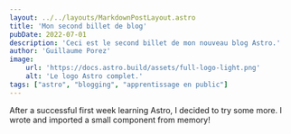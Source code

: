 ```yaml
---
layout: ../../layouts/MarkdownPostLayout.astro
title: 'Mon second billet de blog'
pubDate: 2022-07-01
description: 'Ceci est le second billet de mon nouveau blog Astro.'
author: 'Guillaume Porez'
image:
    url: 'https://docs.astro.build/assets/full-logo-light.png'
    alt: 'Le logo Astro complet.'
tags: ["astro", "blogging", "apprentissage en public"]
---
```


After a successful first week learning Astro, I decided to try some more. I wrote and imported a small component from memory!